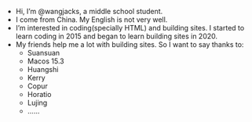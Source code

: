 - Hi, I’m @wangjacks, a middle school student.
- I come from China. My English is not very well.
- I’m interested in coding(specially HTML) and building sites. I started to learn coding in 2015 and began to learn building sites in 2020.
- My friends help me a lot with building sites. So I want to say thanks to:
  - Suansuan
  - Macos 15.3
  - Huangshi
  - Kerry
  - Copur
  - Horatio
  - Lujing
  - ……
